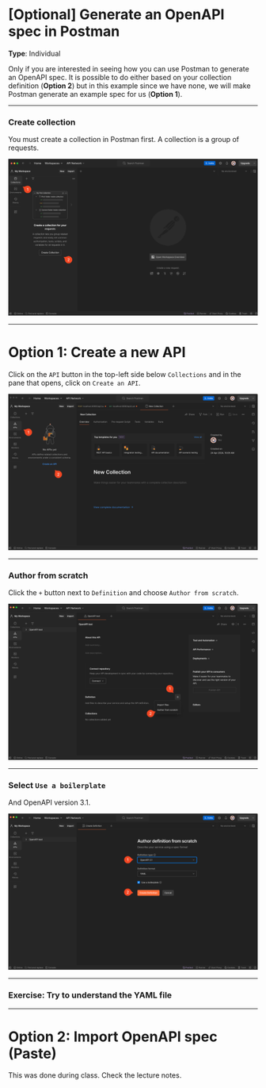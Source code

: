 # [Optional] Generate an OpenAPI spec in Postman

**Type**: Individual


Only if you are interested in seeing how you can use Postman to generate an OpenAPI spec. It is possible to do either based on your collection definition (**Option 2**) but in this example since we have none, we will make Postman generate an example spec for us (**Option 1**).

---

### Create collection

You must create a collection in Postman first. A collection is a group of requests. 

<img src="./assets_openapi/01._create_collection.png">

<!-- ---

#### Enable Monitors

Click on the icon below `history` in the left side and enable Monitors. 

<img src="./assets_openapi/02._enable_monitors.png"> -->

---

# Option 1: Create a new API

Click on the `API` button in the top-left side below `Collections` and in the pane that opens, click on `Create an API`.

<img src="./assets_openapi/03._create_an_API.png">

---

### Author from scratch

Click the `+` button next to `Definition` and choose `Author from scratch`.

<img src="./assets_openapi/04._author_from_scratch.png">

---

### Select `Use a boilerplate`

And OpenAPI version 3.1.

<img src="./assets_openapi/05._use_a_boilerplate.png">

---

### Exercise: Try to understand the YAML file

---

# Option 2: Import OpenAPI spec (Paste)

This was done during class. Check the lecture notes. 
